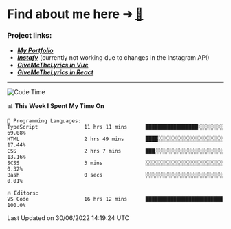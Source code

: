 # Find about me here ➜ [🧑](https://pauabella.dev)

### Project links:
- ***[My Portfolio](https://pauabella.dev)***
- ***[Instafy](https://instafy.me)*** (currently not working due to changes in the Instagram API)
- ***[GiveMeTheLyrics in Vue](https://lyrics.pauabella.dev)***
- ***[GiveMeTheLyrics in React](https://pauabella.dev/GiveMeTheLyrics)***

---
<!--START_SECTION:waka-->
![Code Time](http://img.shields.io/badge/Code%20Time-1%2C219%20hrs%2028%20mins-blue)

📊 **This Week I Spent My Time On** 

```text
💬 Programming Languages: 
TypeScript               11 hrs 11 mins      █████████████████░░░░░░░░   69.08% 
HTML                     2 hrs 49 mins       ████░░░░░░░░░░░░░░░░░░░░░   17.44% 
CSS                      2 hrs 7 mins        ███░░░░░░░░░░░░░░░░░░░░░░   13.16% 
SCSS                     3 mins              ░░░░░░░░░░░░░░░░░░░░░░░░░   0.32% 
Bash                     0 secs              ░░░░░░░░░░░░░░░░░░░░░░░░░   0.01%

🔥 Editors: 
VS Code                  16 hrs 12 mins      █████████████████████████   100.0%

```


 Last Updated on 30/06/2022 14:19:24 UTC
<!--END_SECTION:waka-->
